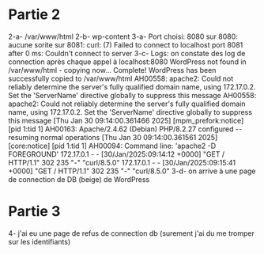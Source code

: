 # Partie 2
2-a- /var/www/html
2-b- wp-content
3-a- Port choisi: 8080
    sur 8080: aucune sorite
    sur 8081: curl: (7) Failed to connect to localhost port 8081 after 0 ms: Couldn't connect to server
3-c- Logs: on constate des log de connection après chaque appel à localhost:8080
    WordPress not found in /var/www/html - copying now...
    Complete! WordPress has been successfully copied to /var/www/html
    AH00558: apache2: Could not reliably determine the server's fully qualified domain name, using 172.17.0.2. Set the 'ServerName' directive globally to suppress this message
    AH00558: apache2: Could not reliably determine the server's fully qualified domain name, using 172.17.0.2. Set the 'ServerName' directive globally to suppress this message
    [Thu Jan 30 09:14:00.361466 2025] [mpm_prefork:notice] [pid 1:tid 1] AH00163: Apache/2.4.62 (Debian) PHP/8.2.27 configured -- resuming normal operations
    [Thu Jan 30 09:14:00.361561 2025] [core:notice] [pid 1:tid 1] AH00094: Command line: 'apache2 -D FOREGROUND'
    172.17.0.1 - - [30/Jan/2025:09:14:12 +0000] "GET / HTTP/1.1" 302 235 "-" "curl/8.5.0"
    172.17.0.1 - - [30/Jan/2025:09:15:41 +0000] "GET / HTTP/1.1" 302 235 "-" "curl/8.5.0"
3-d- on arrive à une page de connection de DB (beige) de WordPress

# Partie 3
4- j'ai eu une page de refus de connection db (surement j'ai du me tromper sur les identifiants)